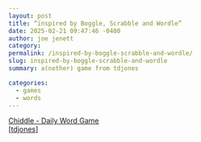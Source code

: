 ```yaml
---
layout: post
title: “inspired by Boggle, Scrabble and Wordle”
date: 2025-02-21 09:47:46 -0400
author: joe jenett
category: 
permalink: /inspired-by-boggle-scrabble-and-wordle/
slug: inspired-by-boggle-scrabble-and-wordle
summary: a(nother) game from tdjones

categories:
  - games
  - words
---
```

<a title="Chiddle - Daily Word Game" href="https://www.chiddle.net/">Chiddle - Daily Word Game</a><br>[<a title="source" href="https://pinboard.in/u:tdjones">tdjones</a>]

<a style="display:none;" href="https://brid.gy/publish/mastodon"><small>(cross-posted to mastodon)</small></a>